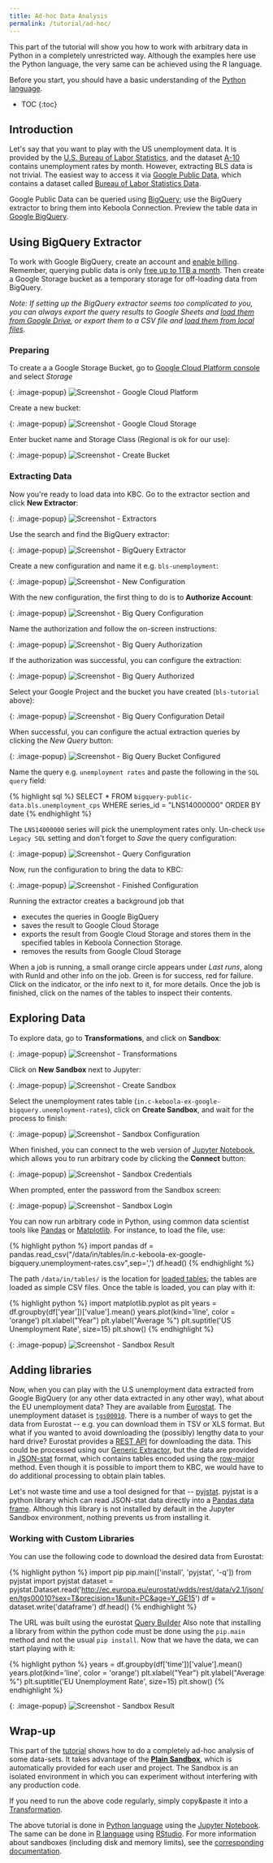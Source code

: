 ```yaml
---
title: Ad-hoc Data Analysis
permalink: /tutorial/ad-hoc/
---
```


This part of the tutorial will show you how to work with arbitrary data in Python
in a completely unrestricted way. Although the examples here use the Python language,
the very same can be achieved using the R language.

Before you start, you should have a basic understanding of the [Python language](https://www.python.org/).

* TOC
{:toc}

## Introduction
Let's say that you want to play with the US unemployment data. It is provided by the
[U.S. Bureau of Labor Statistics](https://www.bls.gov/cps/tables.htm), and the dataset [A-10](https://www.bls.gov/web/empsit/cpseea10.htm)
contains unemployment rates by month. However, extracting BLS data is not trivial. The easiest way to access it via
[Google Public Data](https://cloud.google.com/bigquery/public-data/), which contains a dataset called
[Bureau of Labor Statistics Data](https://cloud.google.com/bigquery/public-data/bureau-of-labor-statistics).

Google Public Data can be queried using [BigQuery](https://cloud.google.com/bigquery/); use the BigQuery extractor to bring them
into Keboola Connection. Preview the table data in [Google BigQuery](https://bigquery.cloud.google.com/table/bigquery-public-data:bls.unemployment_cps?tab=preview).

## Using BigQuery Extractor
To work with Google BigQuery, create an account and [enable billing](https://cloud.google.com/bigquery/public-data/). Remember,
querying public data is only [free up to 1TB a month](https://cloud.google.com/bigquery/public-data/). Then create a Google Storage bucket as a temporary storage for off-loading data from BigQuery.

*Note: If setting up the BigQuery extractor seems too complicated to you, you can always export the query results to Google Sheets and [load them from Google Drive](/tutorial/load/googledrive/), or export them to a CSV file and [load them from local files](/tutorial/load/#manually-loading-data).*

### Preparing
To create a a Google Storage Bucket, go to [Google Cloud Platform console](https://console.cloud.google.com/home/dashboard) and
select *Storage*

{: .image-popup}
![Screenshot - Google Cloud Platform](/tutorial/ad-hoc/cloud-platform-1.png)

Create a new bucket:

{: .image-popup}
![Screenshot - Google Cloud Storage](/tutorial/ad-hoc/cloud-platform-2.png)

Enter bucket name and Storage Class (Regional is ok for our use):

{: .image-popup}
![Screenshot - Create Bucket](/tutorial/ad-hoc/cloud-platform-3.png)

### Extracting Data
Now you're ready to load data into KBC. Go to the extractor section and click **New Extractor**:

{: .image-popup}
![Screenshot - Extractors](/tutorial/ad-hoc/bigquery-extractor-1.png)

Use the search and find the BigQuery extractor:

{: .image-popup}
![Screenshot - BigQuery Extractor](/tutorial/ad-hoc/bigquery-extractor-2.png)

Create a new configuration and name it e.g. `bls-unemployment`:

{: .image-popup}
![Screenshot - New Configuration](/tutorial/ad-hoc/bigquery-extractor-3.png)

With the new configuration, the first thing to do is to **Authorize Account**:

{: .image-popup}
![Screenshot - Big Query Configuration](/tutorial/ad-hoc/bigquery-extractor-4.png)

Name the authorization and follow the on-screen instructions:

{: .image-popup}
![Screenshot - Big Query Authorization](/tutorial/ad-hoc/bigquery-extractor-5.png)

If the authorization was successful, you can configure the extraction:

{: .image-popup}
![Screenshot - Big Query Authorized](/tutorial/ad-hoc/bigquery-extractor-6.png)

Select your Google Project and the bucket you have created (`bls-tutorial` above):

{: .image-popup}
![Screenshot - Big Query Configuration Detail](/tutorial/ad-hoc/bigquery-extractor-7.png)

When successful, you can configure the actual extraction queries by clicking the *New Query* button:

{: .image-popup}
![Screenshot - Big Query Bucket Configured](/tutorial/ad-hoc/bigquery-extractor-8.png)

Name the query e.g. `unemployment rates` and paste the following in the `SQL query` field:

{% highlight sql %}
SELECT * FROM
  `bigquery-public-data.bls.unemployment_cps`
WHERE
  series_id = "LNS14000000"
ORDER BY date
{% endhighlight %}

The `LNS14000000` series will pick the unemployment rates only. Un-check `Use Legacy SQL` setting and
don't forget to *Save* the query configuration:

{: .image-popup}
![Screenshot - Query Configuration](/tutorial/ad-hoc/bigquery-extractor-9.png)

Now, run the configuration to bring the data to KBC:

{: .image-popup}
![Screenshot - Finished Configuration](/tutorial/ad-hoc/bigquery-extractor-10.png)

Running the extractor creates a background job that

- executes the queries in Google BigQuery
- saves the result to Google Cloud Storage
- exports the result from Google Cloud Storage and stores them in the specified tables in Keboola Connection Storage.
- removes the results from Google Cloud Storage

When a job is running, a small orange circle appears under *Last runs*, along with RunId and other info on the job.
Green is for success, red for failure. Click on the indicator, or the info next to it, for more details.
Once the job is finished, click on the names of the tables to inspect their contents.

## Exploring Data
To explore data, go to **Transformations**, and click on **Sandbox**:

{: .image-popup}
![Screenshot - Transformations](/tutorial/ad-hoc/transformation-1.png)

Click on **New Sandbox** next to Jupyter:

{: .image-popup}
![Screenshot - Create Sandbox](/tutorial/ad-hoc/transformation-2.png)

Select the unemployment rates table (`in.c-keboola-ex-google-bigquery.unemployment-rates`), click on **Create Sandbox**, and wait for the process to finish:

{: .image-popup}
![Screenshot - Sandbox Configuration](/tutorial/ad-hoc/transformation-3.png)

When finished, you can connect to the web version of [Jupyter Notebook](http://jupyter.org/), which
allows you to run arbitrary code by clicking the **Connect** button:

{: .image-popup}
![Screenshot - Sandbox Credentials](/tutorial/ad-hoc/transformation-4.png)

When prompted, enter the password from the Sandbox screen:

{: .image-popup}
![Screenshot - Sandbox Login](/tutorial/ad-hoc/sandbox-1.png)

You can now run arbitrary code in Python, using common data scientist tools like
[Pandas](https://pandas.pydata.org/) or [Matplotlib](https://matplotlib.org/).
For instance, to load the file, use:

{% highlight python %}
import pandas
df = pandas.read_csv("/data/in/tables/in.c-keboola-ex-google-bigquery.unemployment-rates.csv",sep=',')
df.head()
{% endhighlight %}

The path `/data/in/tables/` is the location for
[loaded tables](/manipulation/transformations/python/#file-locations); the tables
are loaded as simple CSV files. Once the table is loaded, you can play with it:

{% highlight python %}
import matplotlib.pyplot as plt
years = df.groupby(df['year'])['value'].mean()
years.plot(kind='line', color = 'orange')
plt.xlabel("Year")
plt.ylabel("Average %")
plt.suptitle('US Unemployment Rate', size=15)
plt.show()
{% endhighlight %}

{: .image-popup}
![Screenshot - Sandbox Result](/tutorial/ad-hoc/sandbox-2.png)

## Adding libraries
Now, when you can play with the U.S unemployment data extracted from Google BigQuery (or any other data extracted in any other way), what about the EU
unemployment data? They are available from [Eurostat](http://ec.europa.eu/eurostat). The
unemployment dataset is
[`tgs00010`](http://ec.europa.eu/eurostat/tgm/table.do?tab=table&init=1&language=en&pcode=tgs00010&plugin=1).
There is a number of ways to get the data from Eurostat -- e.g. you can download them in TSV
or XLS format. But what if you wanted to avoid downloading the (possibly) lengthy data to
your hard drive? Eurostat provides a
[REST API](http://ec.europa.eu/eurostat/web/json-and-unicode-web-services/about-this-service)
for downloading the data. This could be processed using our
[Generic Extractor](/extractors/other/generic/), but the data are provided in
[JSON-stat](https://json-stat.org/) format, which contains tables encoded using the
[row-major](https://en.wikipedia.org/wiki/Row-_and_column-major_order) method. Even though it is possible
to import them to KBC, we would have to do additional processing to obtain plain tables.

Let's not waste time and use a tool designed for that -- [pyjstat](https://pypi.python.org/pypi/pyjstat/). pyjstat is a python library which can read
JSON-stat data directly into a [Pandas data frame](https://pandas.pydata.org/pandas-docs/stable/generated/pandas.DataFrame.html). Although this library is not installed by default in the Jupyter Sandbox environment, nothing prevents us from installing it.

### Working with Custom Libraries
You can use the following code to download the desired data from Eurostat:

{% highlight python %}
import pip
pip.main(['install', 'pyjstat', '-q'])
from pyjstat import pyjstat
dataset = pyjstat.Dataset.read('http://ec.europa.eu/eurostat/wdds/rest/data/v2.1/json/en/tgs00010?sex=T&precision=1&unit=PC&age=Y_GE15')
df = dataset.write('dataframe')
df.head()
{% endhighlight %}

The URL was built using the eurostat [Query Builder](http://ec.europa.eu/eurostat/web/json-and-unicode-web-services/getting-started/query-builder)
Also note that installing a library from within the python code must be done using the `pip.main`
method and not the usual `pip install`. Now that we have the data, we can start playing with it:

{% highlight python %}
years = df.groupby(df['time'])['value'].mean()
years.plot(kind='line', color = 'orange')
plt.xlabel("Year")
plt.ylabel("Average %")
plt.suptitle('EU Unemployment Rate', size=15)
plt.show()
{% endhighlight %}

{: .image-popup}
![Screenshot - Sandbox Result](/tutorial/ad-hoc/sandbox-3.png)

## Wrap-up
This part of the [tutorial](/tutorial/) shows how to do a completely ad-hoc analysis of
some data-sets. It takes advantage of the
[**Plain Sandbox**](/manipulation/transformations/sandbox/), which is automatically
provided for each user and project. The Sandbox is an isolated environment in which
you can experiment without interfering with any production code.

If you need to run the above code regularly, simply copy&paste it into
a [Transformation](http://localhost:4000/tutorial/manipulate/).

The above tutorial is done in [Python language](https://www.python.org/) using the
[Jupyter Notebook](http://jupyter.org/). The same can be done in
[R language](https://www.r-project.org/) using [RStudio](https://www.rstudio.com/).
For more information about sandboxes (including disk and memory limits), see the
[corresponding documentation](/manipulation/transformations/sandbox/#rstudio-sandbox).
